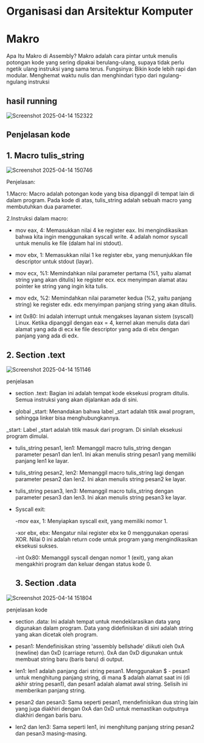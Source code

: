 # Organisasi dan Arsitektur Komputer
# Makro
Apa Itu Makro di Assembly?
Makro adalah cara pintar untuk menulis potongan kode yang sering dipakai berulang-ulang, supaya tidak perlu ngetik ulang instruksi yang sama terus.
  Fungsinya:
Bikin kode lebih rapi dan modular.
Menghemat waktu nulis dan menghindari typo dari ngulang-ngulang instruksi

## hasil running

![Screenshot 2025-04-14 152322](https://github.com/user-attachments/assets/5b674be5-db76-43b6-b3af-d51cde88914e)



## Penjelasan kode
## 1. Macro tulis_string

![Screenshot 2025-04-14 150746](https://github.com/user-attachments/assets/4c571bf1-b66e-478d-9876-55495ed426bb)

Penjelasan:

1.Macro: Macro adalah potongan kode yang bisa dipanggil di tempat lain di dalam program. Pada kode di atas, tulis_string adalah sebuah macro yang membutuhkan dua parameter.

2.Instruksi dalam macro:

* mov eax, 4: Memasukkan nilai 4 ke register eax. Ini mengindikasikan bahwa kita ingin menggunakan syscall write. 4 adalah nomor syscall untuk menulis ke file (dalam hal ini stdout).

* mov ebx, 1: Memasukkan nilai 1 ke register ebx, yang menunjukkan file descriptor untuk stdout (layar).

* mov ecx, %1: Memindahkan nilai parameter pertama (%1, yaitu alamat string yang akan ditulis) ke register ecx. ecx menyimpan alamat atau pointer ke string yang ingin kita tulis.

* mov edx, %2: Memindahkan nilai parameter kedua (%2, yaitu panjang string) ke register edx. edx menyimpan panjang string yang akan ditulis.

* int 0x80: Ini adalah interrupt untuk mengakses layanan sistem (syscall) Linux. Ketika dipanggil dengan eax = 4, kernel akan menulis data dari alamat yang ada di ecx ke file descriptor yang ada di ebx dengan panjang yang ada di edx.

## 2. Section .text

   ![Screenshot 2025-04-14 151146](https://github.com/user-attachments/assets/2d46ab8a-a360-404e-89f5-0cffbc86aedc)

   penjelasan

 * section .text: Bagian ini adalah tempat kode eksekusi program ditulis. Semua instruksi yang akan dijalankan ada di sini.

* global _start: Menandakan bahwa label _start adalah titik awal program, sehingga linker bisa menghubungkannya.

_start: Label _start adalah titik masuk dari program. Di sinilah eksekusi program dimulai.

* tulis_string pesan1, len1: Memanggil macro tulis_string dengan parameter pesan1 dan len1. Ini akan menulis string pesan1 yang memiliki panjang len1 ke layar.

* tulis_string pesan2, len2: Memanggil macro tulis_string lagi dengan parameter pesan2 dan len2. Ini akan menulis string pesan2 ke layar.

* tulis_string pesan3, len3: Memanggil macro tulis_string dengan parameter pesan3 dan len3. Ini akan menulis string pesan3 ke layar.

* Syscall exit:

   -mov eax, 1: Menyiapkan syscall exit, yang memiliki nomor 1.

   -xor ebx, ebx: Mengatur nilai register ebx ke 0 menggunakan operasi XOR. Nilai 0 ini adalah return code untuk program yang mengindikasikan eksekusi sukses.

   -int 0x80: Memanggil syscall dengan nomor 1 (exit), yang akan mengakhiri program dan keluar dengan status kode 0.

  ## 3. Section .data


![Screenshot 2025-04-14 151804](https://github.com/user-attachments/assets/9482da50-1f33-41b9-a25b-bcd335826fc7)


  penjelasan kode

* section .data: Ini adalah tempat untuk mendeklarasikan data yang digunakan dalam program. Data yang didefinisikan di sini adalah string yang akan dicetak oleh program.

* pesan1: Mendefinisikan string 'assembly bellshade' diikuti oleh 0xA (newline) dan 0xD (carriage return). 0xA dan 0xD digunakan untuk membuat string baru (baris baru) di output.

* len1: len1 adalah panjang dari string pesan1. Menggunakan $ - pesan1 untuk menghitung panjang string, di mana $ adalah alamat saat ini (di akhir string pesan1), dan pesan1 adalah alamat awal string. Selisih ini memberikan panjang string.

* pesan2 dan pesan3: Sama seperti pesan1, mendefinisikan dua string lain yang juga diakhiri dengan 0xA dan 0xD untuk memastikan outputnya diakhiri dengan baris baru.

* len2 dan len3: Sama seperti len1, ini menghitung panjang string pesan2 dan pesan3 masing-masing.

  










